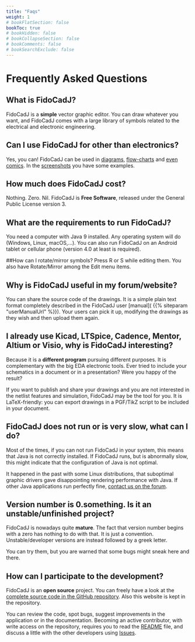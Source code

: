 ```yaml
---
title: "Faqs"
weight: 1
# bookFlatSection: false
bookToc: true
# bookHidden: false
# bookCollapseSection: false
# bookComments: false
# bookSearchExclude: false
---
```


# Frequently Asked Questions
## What is FidoCadJ?
FidoCadJ is a **simple** vector graphic editor. You can draw whatever you want, and FidoCadJ comes with a large library of symbols related to the electrical and electronic engineering.

## Can I use FidoCadJ for other than electronics?
Yes, you can! FidoCadJ can be used in [diagrams](http://www.matematicamente.it/forum/viewtopic.php?f=38&t=114624), [flow-charts](http://www.electroyou.it/pepito/wiki/libreria-flowchart-per-fidocadj) and [even comics](http://www.electroyou.it/admin/wiki/peanuts-fidocadj). In the [screenshots](/screenshots) you have some examples.

## How much does FidoCadJ cost?
Nothing. Zero. Nil. FidoCadJ is **Free Software**, released under the General Public License version 3.

## What are the requirements to run FidoCadJ?
You need a computer with Java 9 installed. Any operating system will do (Windows, Linux, macOS,...). You can also run FidoCadJ on an Android tablet or cellular phone (version 4.0 at least is required).

##How can I rotate/mirror symbols?
Press R or S while editing them. You also have Rotate/Mirror among the Edit menu items.

## Why is FidoCadJ useful in my forum/website?
You can share the source code of the drawings. It is a simple plain text format completely described in the FidoCadJ user [manual]( {{% siteparam "userManualUrl" %}}). Your users can pick it up, modifying the drawings as they wish and then upload them again.

## I already use Kicad, LTSpice, Cadence, Mentor, Altium or Visio, why is FidoCadJ interesting?
Because it is a **different program** pursuing different purposes. It is complementary with the big EDA electronic tools. Ever tried to include your schematics in a document or in a presentation? Were you happy of the result?

If you want to publish and share your drawings and you are not interested in the netlist features and simulation, FidoCadJ may be the tool for you. It is LaTeX-friendly: you can export drawings in a PGF/TikZ script to be included in your document.

## FidoCadJ does not run or is very slow, what can I do?
Most of the times, if you can not run FidoCadJ in your system, this means that Java is not correctly installed. If FidoCadJ runs, but is abnormally slow, this might indicate that the configuration of Java is not optimal.

It happened in the past with some Linux distributions, that suboptimal graphic drivers gave disappointing rendering performance with Java. If other Java applications run perfectly fine, [contact us on the forum](https://sourceforge.net/p/fidocadj/discussion/?source=navbar).

## Version number is 0.something. Is it an unstable/unfinished project?
FidoCadJ is nowadays quite **mature**. The fact that version number begins with a zero has nothing to do with that. It is just a convention. Unstable/developer versions are instead followed by a greek letter.

You can try them, but you are warned that some bugs might sneak here and there.

## How can I participate to the development?
FidoCadJ is an **open source** project. You can freely have a look at the [complete source code in the GitHub repository](https://github.com/DarwinNE/FidoCadJ). Also this website is kept in the repository.

You can review the code, spot bugs, suggest improvements in the application or in the documentation. Becoming an active contributor, with write access on the repository, requires you to read the [README](https://github.com/DarwinNE/FidoCadJ/blob/master/README) file, and discuss a little with the other developers using [Issues](https://github.com/DarwinNE/FidoCadJ/issues).
